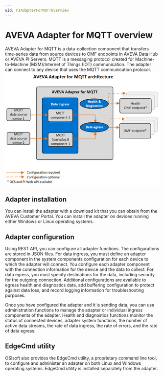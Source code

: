 ```yaml
---
uid: PIAdapterForMQTTOverview
---
```


# AVEVA Adapter for MQTT overview

AVEVA Adapter for MQTT is a data-collection component that transfers time-series data from source devices to OMF endpoints in AVEVA Data Hub or AVEVA PI Servers. MQTT is a messaging protocol created for Machine-to-Machine (M2M)/Internet of Things (IOT) communication. The adapter can connect to any device that uses the MQTT communication protocol.
![AVEVA Adapter for MQTT architecture](content/images/pi-adapter-for-mqtt-architecture-diagram.png)

## Adapter installation

You can install the adapter with a download kit that you can obtain from the AVEVA Customer Portal. You can install the adapter on devices running either Windows or Linux operating systems.

## Adapter configuration

Using REST API, you can configure all adapter functions. The configurations are stored in JSON files. For data ingress, you must define an adapter component in the system components configuration for each device to which the adapter will connect. You configure each adapter component with the connection information for the device and the data to collect. For data egress, you must specify destinations for the data, including security for the outgoing connection. Additional configurations are available to egress health and diagnostics data, add buffering configuration to protect against data loss, and record logging information for troubleshooting purposes.

Once you have configured the adapter and it is sending data, you can use administration functions to manage the adapter or individual ingress components of the adapter. Health and diagnostics functions monitor the status of connected devices, adapter system functions, the number of active data streams, the rate of data ingress, the rate of errors, and the rate of data egress.

## EdgeCmd utility

OSIsoft also provides the EdgeCmd utility, a proprietary command line tool, to configure and administer an adapter on both Linux and Windows operating systems. EdgeCmd utility is installed separately from the adapter.
